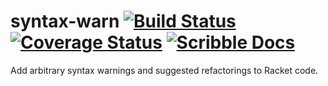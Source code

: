 # syntax-warn [![Build Status](https://travis-ci.org/jackfirth/syntax-warn.svg?branch=master)](https://travis-ci.org/jackfirth/syntax-warn) [![Coverage Status](https://coveralls.io/repos/github/jackfirth/syntax-warn/badge.svg?branch=master)](https://coveralls.io/github/jackfirth/syntax-warn?branch=master) [![Scribble Docs](https://img.shields.io/badge/Docs-Scribble%20-blue.svg)](http://jackfirth.github.io/syntax-warn)
Add arbitrary syntax warnings and suggested refactorings to Racket code.
